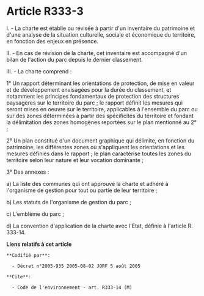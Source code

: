 # Article R333-3

I. - La charte est établie ou révisée à partir d'un inventaire du patrimoine et d'une analyse de la situation culturelle,
sociale et économique du territoire, en fonction des enjeux en présence.

II. - En cas de révision de la charte, cet inventaire est accompagné d'un bilan de l'action du parc depuis le dernier
classement.

III. - La charte comprend :

1° Un rapport déterminant les orientations de protection, de mise en valeur et de développement envisagées pour la durée du
classement, et notamment les principes fondamentaux de protection des structures paysagères sur le territoire du parc ; le
rapport définit les mesures qui seront mises en oeuvre sur le territoire, applicables à l'ensemble du parc ou sur des zones
déterminées à partir des spécificités du territoire et fondant la délimitation des zones homogènes reportées sur le plan
mentionné au 2° ;

2° Un plan constitué d'un document graphique qui délimite, en fonction du patrimoine, les différentes zones où s'appliquent
les orientations et les mesures définies dans le rapport ; le plan caractérise toutes les zones du territoire selon leur
nature et leur vocation dominante ;

3° Des annexes :

a) La liste des communes qui ont approuvé la charte et adhéré à l'organisme de gestion pour tout ou partie de leur
territoire ;

b) Les statuts de l'organisme de gestion du parc ;

c) L'emblème du parc ;

d) La convention d'application de la charte avec l'Etat, définie à l'article R. 333-14.

**Liens relatifs à cet article**

	**Codifié par**:

	  - Décret n°2005-935 2005-08-02 JORF 5 août 2005

	**Cite**:

	  - Code de l'environnement - art. R333-14 (M)
